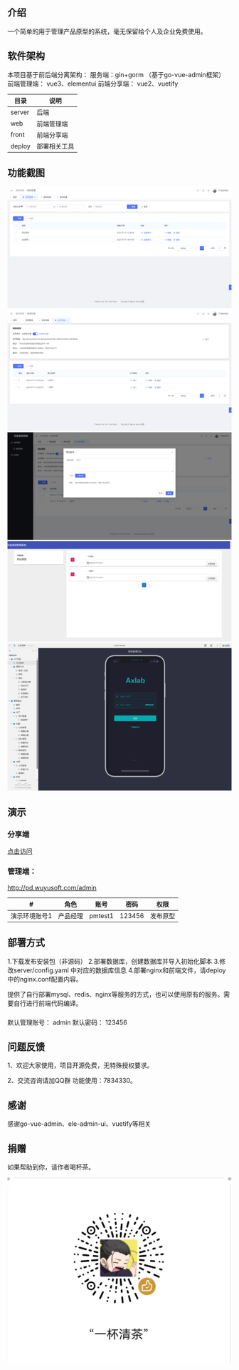 ## 介绍
一个简单的用于管理产品原型的系统，毫无保留给个人及企业免费使用。



## 软件架构

本项目基于前后端分离架构：
服务端：gin+gorm  （基于go-vue-admin框架）
前端管理端： vue3、elementui
前端分享端： vue2、vuetify


| 目录  | 说明  |
|---|---|
| server | 后端  |
| web  | 前端管理端 |
| front | 前端分享端  |
| deploy  | 部署相关工具  |





## 功能截图

![](docs/01.png)
![](docs/02.png)
![](docs/03.png)
![](docs/04.png)
![](docs/05.png)



## 演示

### 分享端

[点击访问](http://pd.wuyusoft.com/pd/84439d71-cb9e-4ef7-a541-c123ac3fab05)

### 管理端： 

http://pd.wuyusoft.com/admin

| #| 角色 |	 账号 | 	密码    |  权限 |
| :--: | :------: | :------: |:------: | ---------- |
|演示环境账号1 |产品经理 | 	pmtest1|	123456|发布原型|



## 部署方式
1.下载发布安装包（非源码）
2.部署数据库，创建数据库并导入初始化脚本
3.修改server/config.yaml 中对应的数据库信息
4.部署nginx和前端文件，请deploy中的nginx.conf配置内容。

提供了自行部署mysql、redis、nginx等服务的方式，也可以使用原有的服务。需要自行进行前端代码编译。



### 

默认管理账号：
admin
默认密码：
123456



## 问题反馈
1、欢迎大家使用，项目开源免费，无特殊授权要求。

2、交流咨询请加QQ群
功能使用：7834330。

## 感谢
感谢go-vue-admin、ele-admin-ui、vuetify等相关


## 捐赠
如果帮助到你，请作者喝杯茶。


![](docs/00.png)
